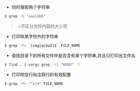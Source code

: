 - 同时搜索两个字符串

```bash
$ grep -E "aaa|bbb"
```

> `-i`不区分文件内容的大小写

- 打印除某字符外的字符串

```bash
$ grep -Pv `(img|qcow2)$` FILE_NAME
```

- 查找目录下的所有文件中是否含有某个字符串,并且只打印出文件名

```bash
$ find . | xargs grep -ri "WORD" -l
```

- 打印除空行和注释行的有效配置

```bash
$ grep -Pv "^$|#" FILE_NAME
```
